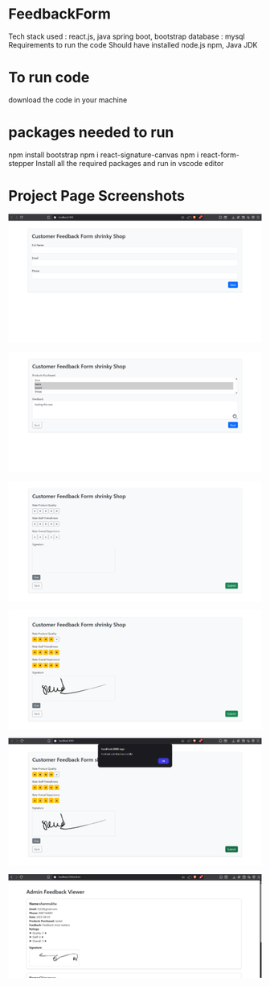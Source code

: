 # FeedbackForm
Tech stack used : react.js, java spring boot, bootstrap
database : mysql
Requirements to run the code
Should have installed node.js npm, Java JDK

# To run code
  download the code in your machine
  
  # packages needed to run
   npm install bootstrap
   npm i react-signature-canvas
   npm i react-form-stepper
  Install all the required packages and run in vscode editor 

# Project Page Screenshots
![alt text](<Screenshot 2025-08-05 200417.png>)

![alt text](<Screenshot 2025-08-05 200514.png>)

![alt text](<Screenshot 2025-08-05 200540.png>)

![alt text](<Screenshot 2025-08-05 200558.png>)
  

![alt text](<Screenshot 2025-08-05 200608.png>)

![alt text](<Screenshot 2025-08-05 200709.png>)




        
